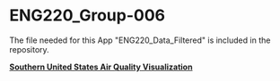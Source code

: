 # ENG220_Group-006

The file needed for this App "ENG220_Data_Filtered" is included in the repository.

**[Southern United States Air Quality Visualization](https://eng220group-006-elbzamiiwn6vmw4bmf2jbm.streamlit.app/)**
